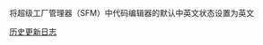 将超级工厂管理器（SFM）中代码编辑器的默认中英文状态设置为英文

[历史更新日志](https://github.com/reserveword/IMBlocker/blob/master/Changelog_History.md)